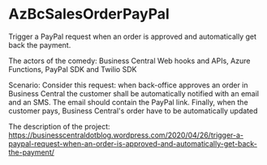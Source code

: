 # AzBcSalesOrderPayPal

Trigger a PayPal request when an order is approved and automatically get back the payment.

The actors of the comedy: 
Business Central Web hooks and APIs, 
Azure Functions, 
PayPal SDK and Twilio SDK

Scenario:
Consider this request: when back-office approves an order in Business Central the customer shall be automatically notified with an email and an SMS. The email should contain the PayPal link. Finally, when the customer pays, Business Central's order have to be automatically updated


The description of the project:
https://businesscentraldotblog.wordpress.com/2020/04/26/trigger-a-paypal-request-when-an-order-is-approved-and-automatically-get-back-the-payment/